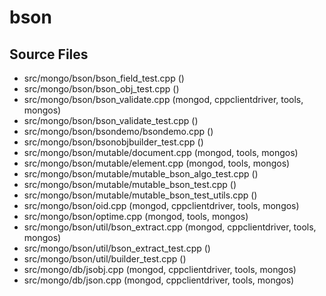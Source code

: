 # bson

## Source Files

- src/mongo/bson/bson\_field\_test.cpp   ()
- src/mongo/bson/bson\_obj\_test.cpp   ()
- src/mongo/bson/bson\_validate.cpp   (mongod, cppclientdriver, tools, mongos)
- src/mongo/bson/bson\_validate\_test.cpp   ()
- src/mongo/bson/bsondemo/bsondemo.cpp   ()
- src/mongo/bson/bsonobjbuilder\_test.cpp   ()
- src/mongo/bson/mutable/document.cpp   (mongod, tools, mongos)
- src/mongo/bson/mutable/element.cpp   (mongod, tools, mongos)
- src/mongo/bson/mutable/mutable\_bson\_algo\_test.cpp   ()
- src/mongo/bson/mutable/mutable\_bson\_test.cpp   ()
- src/mongo/bson/mutable/mutable\_bson\_test\_utils.cpp   ()
- src/mongo/bson/oid.cpp   (mongod, cppclientdriver, tools, mongos)
- src/mongo/bson/optime.cpp   (mongod, tools, mongos)
- src/mongo/bson/util/bson\_extract.cpp   (mongod, cppclientdriver, tools, mongos)
- src/mongo/bson/util/bson\_extract\_test.cpp   ()
- src/mongo/bson/util/builder\_test.cpp   ()
- src/mongo/db/jsobj.cpp   (mongod, cppclientdriver, tools, mongos)
- src/mongo/db/json.cpp   (mongod, cppclientdriver, tools, mongos)
